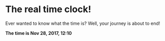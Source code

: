 # The real time clock!

Ever wanted to know what the time is? Well, your journey is about to end!

**The time is Nov 28, 2017, 12:10**